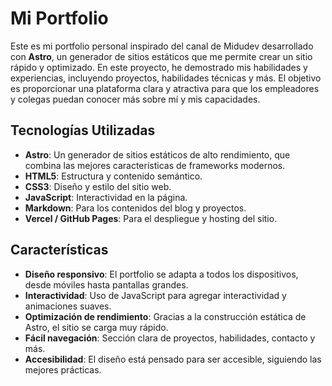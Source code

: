 # Mi Portfolio

Este es mi portfolio personal inspirado del canal de Midudev desarrollado con **Astro**, un generador de sitios estáticos que me permite crear un sitio rápido y optimizado. En este proyecto, he demostrado mis habilidades y experiencias, incluyendo proyectos, habilidades técnicas y más. El objetivo es proporcionar una plataforma clara y atractiva para que los empleadores y colegas puedan conocer más sobre mí y mis capacidades.

## Tecnologías Utilizadas

- **Astro**: Un generador de sitios estáticos de alto rendimiento, que combina las mejores características de frameworks modernos.
- **HTML5**: Estructura y contenido semántico.
- **CSS3**: Diseño y estilo del sitio web.
- **JavaScript**: Interactividad en la página.
- **Markdown**: Para los contenidos del blog y proyectos.
- **Vercel / GitHub Pages**: Para el despliegue y hosting del sitio.

## Características

- **Diseño responsivo**: El portfolio se adapta a todos los dispositivos, desde móviles hasta pantallas grandes.
- **Interactividad**: Uso de JavaScript para agregar interactividad y animaciones suaves.
- **Optimización de rendimiento**: Gracias a la construcción estática de Astro, el sitio se carga muy rápido.
- **Fácil navegación**: Sección clara de proyectos, habilidades, contacto y más.
- **Accesibilidad**: El diseño está pensado para ser accesible, siguiendo las mejores prácticas.
